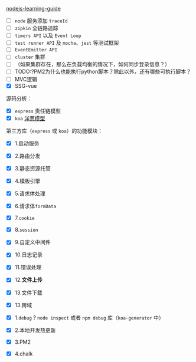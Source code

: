 [nodejs-learning-guide](https://github.com/oneyoung19/fork-nodejs-learning-guide)

- [ ] `node` 服务添加 `traceId`
- [ ] `zipkin` 全链路追踪
- [ ] `timers API` 以及 `Event Loop`
- [ ] `test runner API` 及 `mocha`、`jest` 等测试框架
- [ ] `EventEmitter API`
- [ ] `cluster` 集群
- [ ] （如果集群存在，那么在负载均衡的情况下，如何同步登录信息？）
- [ ] TODO:?PM2为什么也能执行python脚本？除此以外，还有哪些可执行脚本？
- [ ] MVC逻辑
- [x] SSG-vue

源码分析：

- [x] `express` 责任链模型
- [x] `koa` [洋葱模型](https://blog.xav1er.com/p/middleware-of-koa-and-express/)

第三方库（`express` 或 `koa`）的功能模块：

- [x] 1.启动服务
- [x] 2.路由分发
- [x] 3.静态资源托管
- [x] 4.模板引擎
- [x] 5.请求体处理
- [x] 6.请求体`formData`
- [x] 7.`cookie`
- [x] 8.`session`
- [x] 9.自定义中间件
- [x] 10.日志记录
- [x] 11.错误处理
- [x] 12.**文件上传**
- [x] 13.文件下载
- [x] 13.跨域

- [x] 1.`debug` ? `node inspect` 或者 `npm debug` 库（`koa-generator` 中）
- [x] 2.本地开发热更新
- [x] 3.PM2
- [x] 4.chalk
